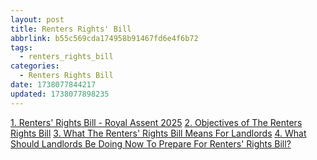 ```yaml
---
layout: post
title: Renters Rights' Bill
abbrlink: b55c569cda174958b91467fd6e4f6b72
tags:
  - renters_rights_bill
categories:
  - Renters Rights Bill
date: 1738077844217
updated: 1738077898235
---
```


[1. Renters' Rights Bill - Royal Assent 2025](/p/8a9b1d5d458141ed899dc9e015c480a9)
[2. Objectives of The Renters Rights Bill](/p/8c52c34c0e5e4dfe85d8ac9a2a42a603)
[3. What The Renters' Rights Bill Means For Landlords](/p/0f40a957d68445599a2d811ee28f4261)
[4. What Should Landlords Be Doing Now To Prepare For Renters' Rights Bill?](/p/d73a16050c45406fbc183646f3133e17)
